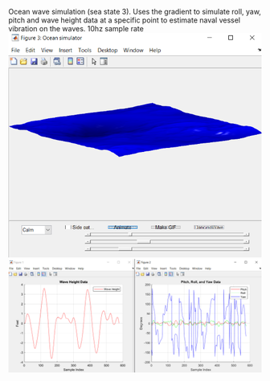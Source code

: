 Ocean wave simulation (sea state 3). Uses the gradient to simulate roll, yaw, pitch and wave height data at a specific point to estimate naval vessel vibration on the waves. 10hz sample rate
![alt text](image.png)
![alt text](image-1.png)